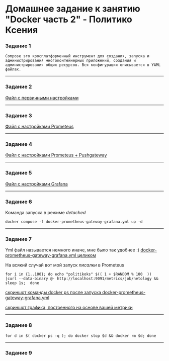# Домашнее задание к занятию "Docker часть 2" - **Политико Ксения**


### Задание 1

`Сompose это кросплатформенный инструмент для создания, запуска и администрирования многоконтейнерных приложений, создания и администрирования общих ресурсов. Вся конфигурация описывается в YAML файлах.`

---
### Задание 2

[Файл с первичными настройками](https://github.com/MrsPolitiko/6.04-docker-p2/blob/main/docker-compose-template.yml)

---
### Задание 3
[Файл с настройками Prometeus](https://github.com/MrsPolitiko/6.04-docker-p2/blob/main/docker-prometheus.yml)

---
### Задание 4
[Файл с настройками Prometeus + Pushgateway](https://github.com/MrsPolitiko/6.04-docker-p2/blob/main/docker-prometheus-gateway.yml)

---
### Задание 5
[Файл с настройками Grafana](https://github.com/MrsPolitiko/6.04-docker-p2/blob/main/docker-grafana.yml)

---
### Задание 6
Команда запуска в режиме *detached*
```
docker compose -f docker-prometheus-gateway-grafana.yml up -d
```
---
### Задание 7
Yml файл называется немного иначе, мне было так удобнее :) 
[docker-prometheus-gateway-grafana.yml целиком](https://github.com/MrsPolitiko/6.04-docker-p2/blob/main/docker-prometheus-gateway-grafana.yml)

На всякий случай вот мой запуск *писалки* в Prometeus
```
for i in {1..100}; do echo "politikoks" $(( 1 + $RANDOM % 100  )) |curl --data-binary @- http://localhost:9091/metrics/job/netology && sleep 1s;  done
```
[скриншот команды docker ps после запуска docker-prometheus-gateway-grafana.yml](https://github.com/MrsPolitiko/6.04-docker-p2/blob/main/img/task_7_1.png)

[скриншот графика, постоенного на основе вашей метрики](https://github.com/MrsPolitiko/6.04-docker-p2/blob/main/img/task_7.png)


---
### Задание 8
```
for d in $( docker ps -q ); do docker stop $d && docker rm $d; done
```

---
### Задание 9
